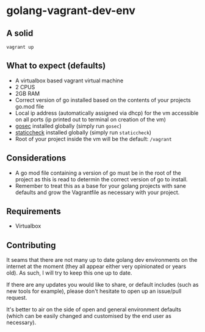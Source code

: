 # golang-vagrant-dev-env

## A solid

`vagrant up`

## What to expect (defaults)

- A virtualbox based vagrant virtual machine
- 2 CPUS
- 2GB RAM
- Correct version of go installed based on the contents of your projects go.mod file
- Local ip address (automatically assigned via dhcp) for the vm accessible on all ports (ip printed out to terminal on creation of the vm)
- [gosec](https://github.com/securego/gosec) installed globally (simply run `gosec`)
- [staticcheck](https://github.com/dominikh/go-tools) installed globally (simply run `staticcheck`)
- Root of your project inside the vm will be the default: `/vagrant`

## Considerations

- A go mod file containing a version of go must be in the root of the project as this is read to determin the correct version of go to install.
- Remember to treat this as a base for your golang projects with sane defaults and grow the Vagrantfile as necessary with your project.

## Requirements

- Virtualbox

## Contributing

It seams that there are not many up to date golang dev environments on the internet at the moment (they all appear either very opinionated or years old). As such, I will try to keep this one up to date.

If there are any updates you would like to share, or default includes (such as new tools for example), please don't hesitate to open up an issue/pull request.

It's better to air on the side of open and general environment defaults (which can be easily changed and customised by the end user as necessary).

